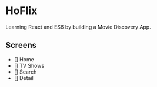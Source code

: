 # HoFlix

Learning React and ES6 by building a Movie Discovery App.

## Screens

- [] Home
- [] TV Shows
- [] Search
- [] Detail

